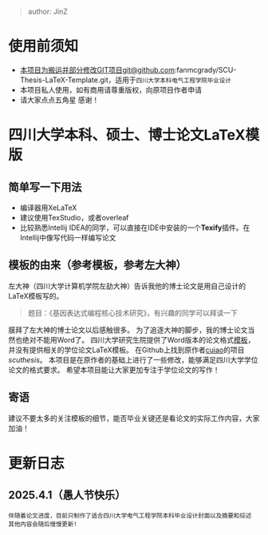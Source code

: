 > author: JinZ
# 使用前须知
- 本项目为搬运并部分修改GIT项目git@github.com:fanmcgrady/SCU-Thesis-LaTeX-Template.git，适用于`四川大学本科电气工程学院毕业设计`
- 本项目私人使用，如有商用请尊重版权，向原项目作者申请
- 请大家点点五角星 感谢！

# 四川大学本科、硕士、博士论文LaTeX模版

## 简单写一下用法
- 编译器用XeLaTeX
- 建议使用TexStudio，或者overleaf
- 比较熟悉Intellij IDEA的同学，可以直接在IDE中安装的一个**Texify**插件。在Intellij中像写代码一样编写论文

## 模板的由来（参考模板，参考左大神）
左大神（四川大学计算机学院左劼大神）告诉我他的博士论文是用自己设计的LaTeX模板写的。

> 题目：《基因表达式编程核心技术研究》，有兴趣的同学可以拜读一下

膜拜了左大神的博士论文以后感触很多。
为了追逐大神的脚步，我的博士论文当然也绝对不能用Word了。
四川大学研究生院提供了Word版本的论文格式[模板](http://gs.scu.edu.cn/info/1044/2110.htm)，
并没有提供相关的学位论文LaTeX模板。
在Github上找到原作者[cuiao](https://github.com/cuiao/SCU_ThesisDissertation_LaTeXTemplate)的项目*scuthesis*。
本项目是在原作者的基础上进行了一些修改，能够满足四川大学学位论文的格式要求。
希望本项目能让大家更加专注于学位论文的写作！

## 寄语
建议不要太多的关注模板的细节，能否毕业关键还是看论文的实际工作内容，大家加油！

# 更新日志

## 2025.4.1（愚人节快乐）
    伴随着论文进度，目前只制作了适合四川大学电气工程学院本科毕业设计封面以及摘要和综述
    其他内容会随后慢慢更新!
